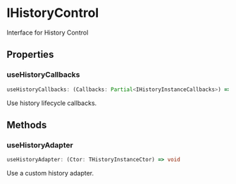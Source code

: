 # IHistoryControl

Interface for History Control

## Properties

### useHistoryCallbacks

```ts
useHistoryCallbacks: (Callbacks: Partial<IHistoryInstanceCallbacks>) => void
```

Use history lifecycle callbacks.

## Methods

### useHistoryAdapter

```ts
useHistoryAdapter: (Ctor: THistoryInstanceCtor) => void
```

Use a custom history adapter.
